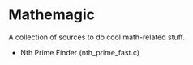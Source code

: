 # Mathemagic
A collection of sources to do cool math-related stuff.

- Nth Prime Finder (nth_prime_fast.c)
